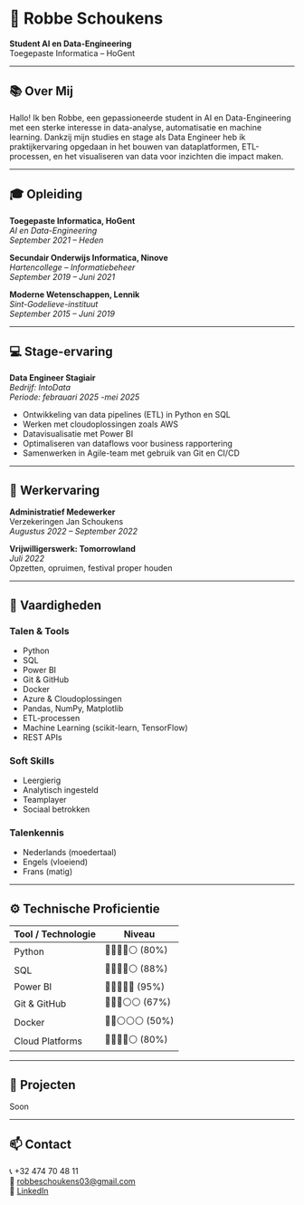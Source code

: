 
# 💼 Robbe Schoukens  
**Student AI en Data-Engineering**  
Toegepaste Informatica – HoGent  

---

## 📚 Over Mij

Hallo! Ik ben Robbe, een gepassioneerde student in AI en Data-Engineering met een sterke interesse in data-analyse, automatisatie en machine learning. Dankzij mijn studies en stage als Data Engineer heb ik praktijkervaring opgedaan in het bouwen van dataplatformen, ETL-processen, en het visualiseren van data voor inzichten die impact maken.

---

## 🎓 Opleiding

**Toegepaste Informatica, HoGent**  
*AI en Data-Engineering*  
_September 2021 – Heden_

**Secundair Onderwijs Informatica, Ninove**  
_Hartencollege – Informatiebeheer_  
_September 2019 – Juni 2021_

**Moderne Wetenschappen, Lennik**  
_Sint-Godelieve-instituut_  
_September 2015 – Juni 2019_

---

## 💻 Stage-ervaring

**Data Engineer Stagiair**  
*Bedrijf: IntoData*  
_Periode: febrauari 2025 -mei 2025_  
- Ontwikkeling van data pipelines (ETL) in Python en SQL  
- Werken met cloudoplossingen zoals AWS
- Datavisualisatie met Power BI  
- Optimaliseren van dataflows voor business rapportering  
- Samenwerken in Agile-team met gebruik van Git en CI/CD  

---

## 💼 Werkervaring

**Administratief Medewerker**  
Verzekeringen Jan Schoukens  
_Augustus 2022 – September 2022_

**Vrijwilligerswerk: Tomorrowland**  
_Juli 2022_  
Opzetten, opruimen, festival proper houden

---

## 🧠 Vaardigheden

### Talen & Tools  
- Python  
- SQL  
- Power BI  
- Git & GitHub  
- Docker  
- Azure & Cloudoplossingen  
- Pandas, NumPy, Matplotlib  
- ETL-processen  
- Machine Learning (scikit-learn, TensorFlow)  
- REST APIs  

### Soft Skills  
- Leergierig  
- Analytisch ingesteld  
- Teamplayer  
- Sociaal betrokken  

### Talenkennis  
- Nederlands (moedertaal)  
- Engels (vloeiend)  
- Frans (matig)

---

## ⚙️ Technische Proficientie

| Tool / Technologie | Niveau |
|--------------------|--------|
| Python             | 🔵🔵🔵🔵⚪ (80%) |
| SQL                | 🔵🔵🔵🔵⚪ (88%) |
| Power BI           | 🔵🔵🔵🔵🔵 (95%) |
| Git & GitHub       | 🔵🔵🔵⚪⚪ (67%) |
| Docker             | 🔵🔵⚪⚪⚪ (50%) |
| Cloud Platforms    | 🔵🔵🔵🔵⚪ (80%) |

---

## 🎯 Projecten

Soon

---

## 📫 Contact

📞 +32 474 70 48 11  
📧 robbeschoukens03@gmail.com  
🔗 [LinkedIn](https://www.linkedin.com/in/robbe-schoukens-735642239)
